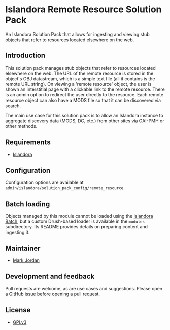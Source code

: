 # Islandora Remote Resource Solution Pack

An Islandora Solution Pack that allows for ingesting and viewing stub objects that refer to resources located elsewhere on the web.

## Introduction

This solution pack manages stub objects that refer to resources located elsewhere on the web. The URL of the remote resource is stored in the object's OBJ datastream, which is a simple text file (all it contains is the remote URL string). On viewing a 'remote resource' object, the user is shown an interstitial page with a clickable link to the remote resource. There is an admin option to redirect the user directly to the resource. Each remote resource object can also have a MODS file so that it can be discovered via search.

The main use case for this solution pack is to allow an Islandora instance to aggregate discovery data (MODS, DC, etc.) from other sites via OAI-PMH or other methods.

## Requirements

* [Islandora](https://github.com/Islandora/islandora)

## Configuration

Configuration options are available at `admin/islandora/solution_pack_config/remote_resource`.

## Batch loading

Objects managed by this module cannot be loaded using the [Islandora Batch](https://github.com/Islandora/islandora_batch), but a custom Drush-based loader is available in the `modules` subdirectory. Its README provides details on preparing content and ingesting it.

## Maintainer

* [Mark Jordan](https://github.com/mjordan)

## Development and feedback

Pull requests are welcome, as are use cases and suggestions. Please open a GitHub issue before opening a pull request.

## License

* [GPLv3](http://www.gnu.org/licenses/gpl-3.0.txt)
